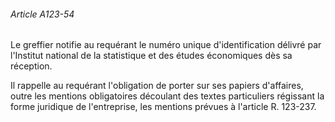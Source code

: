 ###### Article A123-54

Le greffier notifie au requérant le numéro unique d'identification délivré par l'Institut national de la statistique et des études économiques dès sa réception.

Il rappelle au requérant l'obligation de porter sur ses papiers d'affaires, outre les mentions obligatoires découlant des textes particuliers régissant la forme juridique de l'entreprise, les mentions prévues à l'article R. 123-237.

